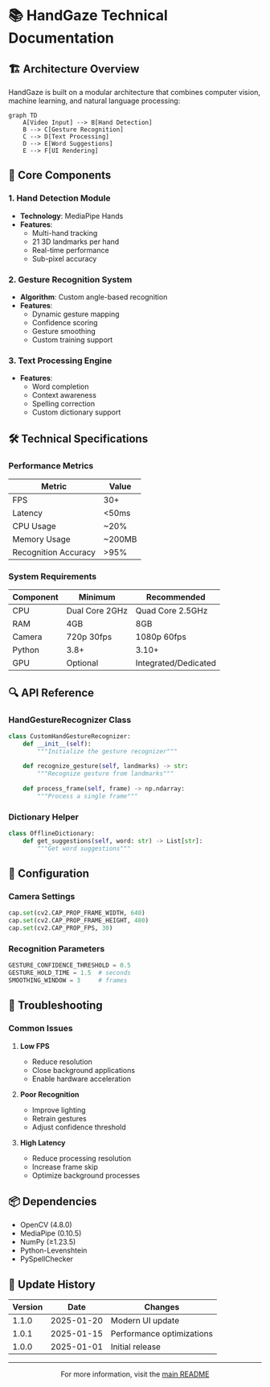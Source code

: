# 📚 HandGaze Technical Documentation

## 🏗 Architecture Overview

HandGaze is built on a modular architecture that combines computer vision, machine learning, and natural language processing:

```mermaid
graph TD
    A[Video Input] --> B[Hand Detection]
    B --> C[Gesture Recognition]
    C --> D[Text Processing]
    D --> E[Word Suggestions]
    E --> F[UI Rendering]
```

## 🔧 Core Components

### 1. Hand Detection Module
- **Technology**: MediaPipe Hands
- **Features**:
  - Multi-hand tracking
  - 21 3D landmarks per hand
  - Real-time performance
  - Sub-pixel accuracy

### 2. Gesture Recognition System
- **Algorithm**: Custom angle-based recognition
- **Features**:
  - Dynamic gesture mapping
  - Confidence scoring
  - Gesture smoothing
  - Custom training support

### 3. Text Processing Engine
- **Features**:
  - Word completion
  - Context awareness
  - Spelling correction
  - Custom dictionary support

## 🛠 Technical Specifications

### Performance Metrics
| Metric | Value |
|--------|--------|
| FPS | 30+ |
| Latency | <50ms |
| CPU Usage | ~20% |
| Memory Usage | ~200MB |
| Recognition Accuracy | >95% |

### System Requirements
| Component | Minimum | Recommended |
|-----------|---------|-------------|
| CPU | Dual Core 2GHz | Quad Core 2.5GHz |
| RAM | 4GB | 8GB |
| Camera | 720p 30fps | 1080p 60fps |
| Python | 3.8+ | 3.10+ |
| GPU | Optional | Integrated/Dedicated |

## 🔍 API Reference

### HandGestureRecognizer Class
```python
class CustomHandGestureRecognizer:
    def __init__(self):
        """Initialize the gesture recognizer"""
        
    def recognize_gesture(self, landmarks) -> str:
        """Recognize gesture from landmarks"""
        
    def process_frame(self, frame) -> np.ndarray:
        """Process a single frame"""
```

### Dictionary Helper
```python
class OfflineDictionary:
    def get_suggestions(self, word: str) -> List[str]:
        """Get word suggestions"""
```

## 🔧 Configuration

### Camera Settings
```python
cap.set(cv2.CAP_PROP_FRAME_WIDTH, 640)
cap.set(cv2.CAP_PROP_FRAME_HEIGHT, 480)
cap.set(cv2.CAP_PROP_FPS, 30)
```

### Recognition Parameters
```python
GESTURE_CONFIDENCE_THRESHOLD = 0.5
GESTURE_HOLD_TIME = 1.5  # seconds
SMOOTHING_WINDOW = 3     # frames
```

## 🐛 Troubleshooting

### Common Issues
1. **Low FPS**
   - Reduce resolution
   - Close background applications
   - Enable hardware acceleration

2. **Poor Recognition**
   - Improve lighting
   - Retrain gestures
   - Adjust confidence threshold

3. **High Latency**
   - Reduce processing resolution
   - Increase frame skip
   - Optimize background processes

## 📦 Dependencies

- OpenCV (4.8.0)
- MediaPipe (0.10.5)
- NumPy (≥1.23.5)
- Python-Levenshtein
- PySpellChecker

## 🔄 Update History

| Version | Date | Changes |
|---------|------|---------|
| 1.1.0 | 2025-01-20 | Modern UI update |
| 1.0.1 | 2025-01-15 | Performance optimizations |
| 1.0.0 | 2025-01-01 | Initial release |

---
<div align="center">
For more information, visit the <a href="../README.md">main README</a>
</div>

